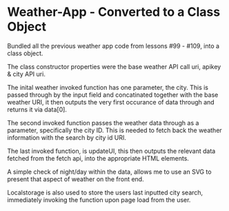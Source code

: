 # Weather-App - Converted to a Class Object

Bundled all the previous weather app code from lessons #99 - #109, into a class object.

The class constructor properties were the base weather API call uri, apikey & city API uri.

The inital weather invoked function has one parameter, the city. This is passed through by the input field and concatinated together with the base weather URI, it then outputs the very first occurance of data through and returns it via data[0].

The second invoked function passes the weather data through as a parameter, specifically the city ID. This is needed to fetch back the weather information with the search by city id URI.

The last invoked function, is updateUI, this then outputs the relevant data fetched from the fetch api, into the appropriate HTML elements.

A simple check of night/day within the data, allows me to use an SVG to present that aspect of weather on the front end.

Localstorage is also used to store the users last inputted city search, immediately invoking the function upon page load from the user.
